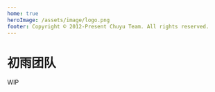 ```yaml
---
home: true
heroImage: /assets/image/logo.png
footer: Copyright © 2012-Present Chuyu Team. All rights reserved.
---
```


# 初雨团队

WIP
